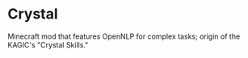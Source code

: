 # Crystal
Minecraft mod that features OpenNLP for complex tasks; origin of the KAGIC's "Crystal Skills."
